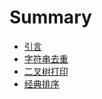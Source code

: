 # Summary

* [引言](README.md)
* [字符串去重](doc/chapter1.md)
* [二叉树打印](doc/er-cha-shu-da-yin.md)
* [经典排序](doc/jing-dian-pai-xu.md)




